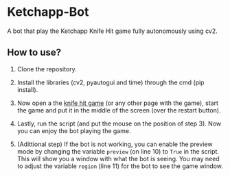 # Ketchapp-Bot

A bot that play the Ketchapp Knife Hit game fully autonomously using cv2.

## How to use?

1. Clone the repository.
2. Install the libraries (cv2, pyautogui and time) through the cmd (pip install).
3. Now open a the [knife hit game](https://www.minijuegos.com/juego/knife-hit) (or any other page with the game), start the game and put it in the middle of the screen (over the restart button).
4. Lastly, run the script (and put the mouse on the position of step 3). 
Now you can enjoy the bot playing the game. 

5. (Adittional step) If the bot is not working, you can enable the preview mode by changing the variable `preview` (on line 10) to `True` in the script. This will show you a window with what the bot is seeing. 
You may need to adjust the variable `region` (line 11) for the bot to see the game window.
